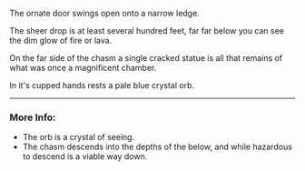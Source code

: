 The ornate door swings open onto a narrow ledge. 

The sheer drop is at least several hundred feet, far far below you can see the dim glow of fire or lava.

On the far side of the chasm a single cracked statue is all that remains of what was once a magnificent chamber. 

In it's cupped hands rests a pale blue crystal orb.

---

### More Info:

* The orb is a crystal of seeing.
* The chasm descends into the depths of the below, and while hazardous to descend is a viable way down.